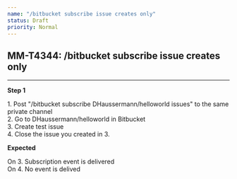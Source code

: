 ```yaml
---
name: "/bitbucket subscribe issue creates only"
status: Draft
priority: Normal
---
```


## MM-T4344: /bitbucket subscribe issue creates only

---

**Step 1**

1\. Post "/bitbucket subscribe DHaussermann/helloworld issues" to the same private channel\
2\. Go to DHaussermann/helloworld in Bitbucket\
3\. Create test issue\
4\. Close the issue you created in 3.

**Expected**

On 3. Subscription event is delivered\
On 4. No event is delived
